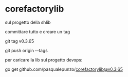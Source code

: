 # corefactorylib

sul progetto della shlib 

committare tutto e creare un tag

git tag v0.3.65

git push origin --tags

 

 

per caricare la lib sul progetto devops:

go get github.com/pasqualepunzo/corefactorylib@v0.3.65